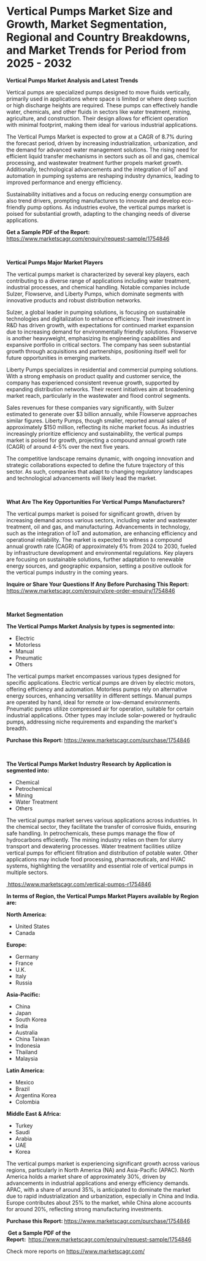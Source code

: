 <p><h1>Vertical Pumps Market Size and Growth, Market Segmentation, Regional and Country Breakdowns, and Market Trends for Period from 2025 -  2032</h1></p><p><strong>Vertical Pumps Market Analysis and Latest Trends</strong></p>
<p><p>Vertical pumps are specialized pumps designed to move fluids vertically, primarily used in applications where space is limited or where deep suction or high discharge heights are required. These pumps can effectively handle water, chemicals, and other fluids in sectors like water treatment, mining, agriculture, and construction. Their design allows for efficient operation with minimal footprint, making them ideal for various industrial applications.</p><p>The Vertical Pumps Market is expected to grow at a CAGR of 8.7% during the forecast period, driven by increasing industrialization, urbanization, and the demand for advanced water management solutions. The rising need for efficient liquid transfer mechanisms in sectors such as oil and gas, chemical processing, and wastewater treatment further propels market growth. Additionally, technological advancements and the integration of IoT and automation in pumping systems are reshaping industry dynamics, leading to improved performance and energy efficiency. </p><p>Sustainability initiatives and a focus on reducing energy consumption are also trend drivers, prompting manufacturers to innovate and develop eco-friendly pump options. As industries evolve, the vertical pumps market is poised for substantial growth, adapting to the changing needs of diverse applications.</p></p>
<p><strong>Get a Sample PDF of the Report:&nbsp;</strong> <a href="https://www.marketscagr.com/enquiry/request-sample/1754846?utm_campaign=2941&utm_medium=2&utm_source=Github&utm_content=ia&utm_term=10042025&utm_id=vertical-pumps">https://www.marketscagr.com/enquiry/request-sample/1754846</a></p>
<p>&nbsp;</p>
<p><strong>Vertical Pumps Major Market Players</strong></p>
<p><p>The vertical pumps market is characterized by several key players, each contributing to a diverse range of applications including water treatment, industrial processes, and chemical handling. Notable companies include Sulzer, Flowserve, and Liberty Pumps, which dominate segments with innovative products and robust distribution networks.</p><p>Sulzer, a global leader in pumping solutions, is focusing on sustainable technologies and digitalization to enhance efficiency. Their investment in R&D has driven growth, with expectations for continued market expansion due to increasing demand for environmentally friendly solutions. Flowserve is another heavyweight, emphasizing its engineering capabilities and expansive portfolio in critical sectors. The company has seen substantial growth through acquisitions and partnerships, positioning itself well for future opportunities in emerging markets.</p><p>Liberty Pumps specializes in residential and commercial pumping solutions. With a strong emphasis on product quality and customer service, the company has experienced consistent revenue growth, supported by expanding distribution networks. Their recent initiatives aim at broadening market reach, particularly in the wastewater and flood control segments.</p><p>Sales revenues for these companies vary significantly, with Sulzer estimated to generate over $3 billion annually, while Flowserve approaches similar figures. Liberty Pumps, though smaller, reported annual sales of approximately $150 million, reflecting its niche market focus. As industries increasingly prioritize efficiency and sustainability, the vertical pumps market is poised for growth, projecting a compound annual growth rate (CAGR) of around 4-5% over the next five years.</p><p>The competitive landscape remains dynamic, with ongoing innovation and strategic collaborations expected to define the future trajectory of this sector. As such, companies that adapt to changing regulatory landscapes and technological advancements will likely lead the market.</p></p>
<p>&nbsp;</p>
<p><strong>What Are The Key Opportunities For Vertical Pumps Manufacturers?</strong></p>
<p><p>The vertical pumps market is poised for significant growth, driven by increasing demand across various sectors, including water and wastewater treatment, oil and gas, and manufacturing. Advancements in technology, such as the integration of IoT and automation, are enhancing efficiency and operational reliability. The market is expected to witness a compound annual growth rate (CAGR) of approximately 6% from 2024 to 2030, fueled by infrastructure development and environmental regulations. Key players are focusing on sustainable solutions, further adaptation to renewable energy sources, and geographic expansion, setting a positive outlook for the vertical pumps industry in the coming years.</p></p>
<p><strong>Inquire or Share Your Questions If Any Before Purchasing This Report:</strong> <a href="https://www.marketscagr.com/enquiry/pre-order-enquiry/1754846?utm_campaign=2941&utm_medium=2&utm_source=Github&utm_content=ia&utm_term=10042025&utm_id=vertical-pumps">https://www.marketscagr.com/enquiry/pre-order-enquiry/1754846</a></p>
<p>&nbsp;</p>
<p><strong>Market Segmentation</strong></p>
<p><strong>The Vertical Pumps Market Analysis by types is segmented into:</strong></p>
<p><ul><li>Electric</li><li>Motorless</li><li>Manual</li><li>Pneumatic</li><li>Others</li></ul></p>
<p><p>The vertical pumps market encompasses various types designed for specific applications. Electric vertical pumps are driven by electric motors, offering efficiency and automation. Motorless pumps rely on alternative energy sources, enhancing versatility in different settings. Manual pumps are operated by hand, ideal for remote or low-demand environments. Pneumatic pumps utilize compressed air for operation, suitable for certain industrial applications. Other types may include solar-powered or hydraulic pumps, addressing niche requirements and expanding the market's breadth.</p></p>
<p><strong>Purchase this Report:&nbsp;</strong><a href="https://www.marketscagr.com/purchase/1754846?utm_campaign=2941&utm_medium=2&utm_source=Github&utm_content=ia&utm_term=10042025&utm_id=vertical-pumps">https://www.marketscagr.com/purchase/1754846</a></p>
<p>&nbsp;</p>
<p><strong>The Vertical Pumps Market Industry Research by Application is segmented into:</strong></p>
<p><ul><li>Chemical</li><li>Petrochemical</li><li>Mining</li><li>Water Treatment</li><li>Others</li></ul></p>
<p><p>The vertical pumps market serves various applications across industries. In the chemical sector, they facilitate the transfer of corrosive fluids, ensuring safe handling. In petrochemicals, these pumps manage the flow of hydrocarbons efficiently. The mining industry relies on them for slurry transport and dewatering processes. Water treatment facilities utilize vertical pumps for efficient filtration and distribution of potable water. Other applications may include food processing, pharmaceuticals, and HVAC systems, highlighting the versatility and essential role of vertical pumps in multiple sectors.</p></p>
<p><a href="https://www.marketscagr.com/vertical-pumps-r1754846?utm_campaign=2941&utm_medium=2&utm_source=Github&utm_content=ia&utm_term=10042025&utm_id=vertical-pumps">&nbsp;https://www.marketscagr.com/vertical-pumps-r1754846</a></p>
<p><strong>In terms of Region, the Vertical Pumps Market Players available by Region are:</strong></p>
<p>
    <p> <strong> North America: </strong>
        <ul>
            <li>United States</li>
            <li>Canada</li>
        </ul>
        </p> 
    <p> <strong> Europe: </strong>
        <ul>
            <li>Germany</li>
            <li>France</li>
            <li>U.K.</li>
            <li>Italy</li>
            <li>Russia</li>
        </ul>
        </p> 
    <p> <strong> Asia-Pacific: </strong>
        <ul>
            <li>China</li>
            <li>Japan</li>
            <li>South Korea</li>
            <li>India</li>
            <li>Australia</li>
            <li>China Taiwan</li>
            <li>Indonesia</li>
            <li>Thailand</li>
            <li>Malaysia</li>
        </ul>
        </p> 
    <p> <strong> Latin America: </strong>
        <ul>
            <li>Mexico</li>
            <li>Brazil</li>
            <li>Argentina Korea</li>
            <li>Colombia</li>
        </ul>
        </p> 
    <p> <strong> Middle East & Africa: </strong>
        <ul>
            <li>Turkey</li>
            <li>Saudi</li>
            <li>Arabia</li>
            <li>UAE</li>
            <li>Korea</li>
        </ul>
    </p>
    </p>
<p><p>The vertical pumps market is experiencing significant growth across various regions, particularly in North America (NA) and Asia-Pacific (APAC). North America holds a market share of approximately 30%, driven by advancements in industrial applications and energy efficiency demands. APAC, with a share of around 35%, is anticipated to dominate the market due to rapid industrialization and urbanization, especially in China and India. Europe contributes about 25% to the market, while China alone accounts for around 20%, reflecting strong manufacturing investments.</p></p>
<p><strong>Purchase this Report: </strong><a href="https://www.marketscagr.com/purchase/1754846?utm_campaign=2941&utm_medium=2&utm_source=Github&utm_content=ia&utm_term=10042025&utm_id=vertical-pumps">https://www.marketscagr.com/purchase/1754846</a></p>
<p>&nbsp;<strong>Get a Sample PDF of the Report:&nbsp;&nbsp;</strong><a href="https://www.marketscagr.com/enquiry/request-sample/1754846?utm_campaign=2941&utm_medium=2&utm_source=Github&utm_content=ia&utm_term=10042025&utm_id=vertical-pumps">https://www.marketscagr.com/enquiry/request-sample/1754846</a></p>
<p><strong></strong></p>
<p>Check more reports on <a href="https://www.marketscagr.com/?utm_campaign=2941&utm_medium=2&utm_source=Github&utm_content=ia&utm_term=10042025&utm_id=vertical-pumps">https://www.marketscagr.com/</a></p>